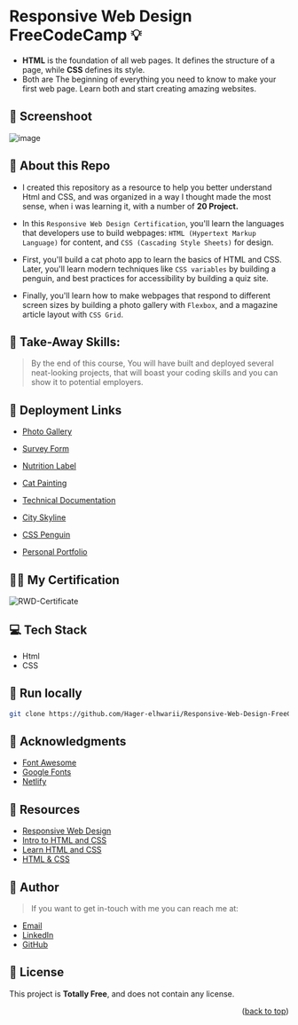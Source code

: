 # Responsive Web Design FreeCodeCamp 💡
<a name="readme-top"></a>
- **HTML** is the foundation of all web pages. It defines the structure of a page, while **CSS** defines its style.
-  Both are The beginning of everything you need to know to make your first web page. Learn both and start creating amazing websites.
  
## 📸  Screenshoot
![image](https://github.com/Hager-elhwarii/Responsive-Web-Design-FreeCodeCamp/assets/80959882/5a12a946-a2dc-4b31-a82a-94b868af7d2c)

## 🌸 About this Repo

- I created this repository as a resource to help you better understand Html and CSS, and was organized in a way I thought made the most sense, when i was learning it, with a number of **20  Project.**
   
- In this `Responsive Web Design Certification`, you'll learn the languages that developers use to build webpages: `HTML (Hypertext Markup Language)` for content, and `CSS (Cascading Style Sheets)` for design.
  
- First, you'll build a cat photo app to learn the basics of HTML and CSS. Later, you'll learn modern techniques like `CSS variables` by building a penguin, and best practices for accessibility by building a quiz site.

- Finally, you'll learn how to make webpages that respond to different screen sizes by building a photo gallery with `Flexbox`, and a magazine article layout with `CSS Grid`.


## 🤸 Take-Away Skills:
>  By the end of this course, You will have built and deployed several neat-looking projects, that will boast your coding skills and you can show it to potential employers.


## 🚀 Deployment Links 
  - [Photo Gallery](https://cat-photo-gallery-dottie.netlify.app/)
    
  - [Survey Form](https://survey-form-dottie.netlify.app/)
    
  - [Nutrition Label](https://nutrition-label-dottie.netlify.app/)
    
  - [Cat Painting](https://cat-painting-dottie.netlify.app/)
    
  - [Technical Documentation](https://technical-documentation-dottie.netlify.app/)
    
  - [City Skyline](https://city-skyline-dottie.netlify.app/)
    
  - [CSS Penguin](https://cute-penguin-dottie.netlify.app/)
  
  - [Personal Portfolio](https://personal-portfolio-dottie.netlify.app/)

##  🏅🤘 My Certification 
![RWD-Certificate](https://github.com/Hager-elhwarii/Responsive-Web-Design-FreeCodeCamp/assets/80959882/5973de8e-0e69-41df-9022-e6fd7d415644)

## 💻 Tech Stack
- Html
- CSS

##  🔐 Run locally 

```bash
git clone https://github.com/Hager-elhwarii/Responsive-Web-Design-FreeCodeCamp.git
```

## 📌 Acknowledgments
- [Font Awesome](https://fontawesome.com/)
- [Google Fonts](http://hager.a.elhawary@gmail.com/)
- [Netlify](https://www.netlify.com/)


## 🌼 Resources
- [Responsive Web Design](https://www.freecodecamp.org/learn/2022/responsive-web-design/)
- [Intro to HTML and CSS](https://www.udacity.com/course/intro-to-html-and-css--ud001)
- [Learn HTML and CSS](https://scrimba.com/learn/htmlandcss)
- [HTML & CSS](https://www.codecademy.com/catalog/language/html-css)
  

## 🦄   Author
> If you want to get in-touch with me you can reach me at:

-  [Email](https://mail.google.com/mail/u/0/?to=hager.a.elhawary@gmail.com&fs=1&tf=cm)
-  [LinkedIn](https://www.linkedin.com/in/hager-omar-elhawary/)
-  [GitHub](https://github.com/Hager-elhwarii)


## 📘 License
This project is **Totally Free**,  and does not contain any license.


<p align="right">(<a href="#readme-top">back to top</a>)</p>
